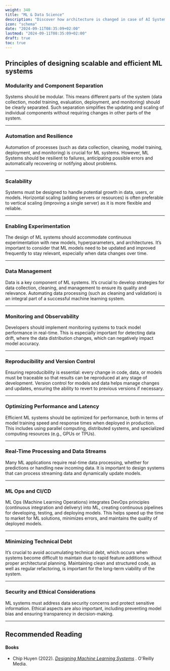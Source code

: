 ```yaml
---
weight: 340
title: "ML & Data Science"
description: "Discover how architecture is changed in case of AI Systems."
icon: "schema"
date: "2024-09-11T08:35:09+02:00"
lastmod: "2024-09-11T08:35:09+02:00"
draft: true
toc: true
---
```


## Principles of designing scalable and efficient ML systems

### Modularity and Component Separation

  Systems should be modular. This means different parts of the system (data collection, model training, evaluation, deployment, and monitoring) should be clearly separated. Such separation simplifies the updating and scaling of individual components without requiring changes in other parts of the system.

---

### Automation and Resilience

  Automation of processes (such as data collection, cleaning, model training, deployment, and monitoring) is crucial for ML systems. However, ML Systems should be resilient to failures, anticipating possible errors and automatically recovering or notifying about problems.

---

### Scalability

  Systems must be designed to handle potential growth in data, users, or models. Horizontal scaling (adding servers or resources) is often preferable to vertical scaling (improving a single server) as it is more flexible and reliable.

---

### Enabling Experimentation

  The design of ML systems should accommodate continuous experimentation with new models, hyperparameters, and architectures. It’s important to consider that ML models need to be updated and improved frequently to stay relevant, especially when data changes over time.

---

### Data Management

  Data is a key component of ML systems. It’s crucial to develop strategies for data collection, cleaning, and management to ensure its quality and relevance. Automating data processing (such as cleaning and validation) is an integral part of a successful machine learning system.

---

### Monitoring and Observability

  Developers should implement monitoring systems to track model performance in real-time. This is especially important for detecting data drift, where the data distribution changes, which can negatively impact model accuracy.

---

### Reproducibility and Version Control

  Ensuring reproducibility is essential: every change in code, data, or models must be traceable so that results can be reproduced at any stage of development. Version control for models and data helps manage changes and updates, ensuring the ability to revert to previous versions if necessary.

---

### Optimizing Performance and Latency

  Efficient ML systems should be optimized for performance, both in terms of model training speed and response times when deployed in production. This includes using parallel computing, distributed systems, and specialized computing resources (e.g., GPUs or TPUs).

---

### Real-Time Processing and Data Streams

  Many ML applications require real-time data processing, whether for predictions or handling new incoming data. It is important to design systems that can process streaming data and dynamically update models.

---

### ML Ops and CI/CD

  ML Ops (Machine Learning Operations) integrates DevOps principles (continuous integration and delivery) into ML, creating continuous pipelines for developing, testing, and deploying models. This helps speed up the time to market for ML solutions, minimizes errors, and maintains the quality of deployed models.

---

### Minimizing Technical Debt

  It’s crucial to avoid accumulating technical debt, which occurs when systems become difficult to maintain due to rapid feature additions without proper architectural planning. Maintaining clean and structured code, as well as regular refactoring, is important for the long-term viability of the system.

---

### Security and Ethical Considerations

  ML systems must address data security concerns and protect sensitive information. Ethical aspects are also important, including preventing model bias and ensuring transparency in decision-making.

---

## Recommended Reading

#### Books

* Chip Huyen (2022). *[Designing Machine Learning Systems](https://www.oreilly.com/library/view/designing-machine-learning/9781098107956/)* . O'Reilly Media.
